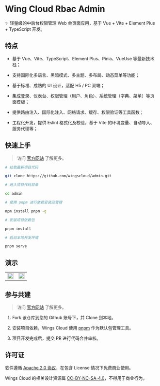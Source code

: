 # Wing Cloud Rbac Admin

✨ 轻量级的中后台权限管理 Web 单页面应用，基于 Vue + Vite + Element Plus + TypeScript 开发。

## 特点

- 基于 Vue、Vite、TypeScript、Element Plus、Pinia、VueUse 等最新技术栈；

- 支持国际化多语言、黑暗模式、多主题、多布局、动态菜单等功能；

- 基于标准、成熟的 UI 设计，适配 H5 / PC 双端；

- 集成登录、仪表台、权限管理（用户、角色）、系统管理（字典、菜单）等页面模板；

- 提供路由注入、国际化注入、网络请求、缓存、权限验证等工具函数；

- 工程化开发，提供 Eslint 格式化及校验，基于 Vite 的环境变量、自动导入、服务代理等；

## 快速上手

> 访问 [官方网站](https://wingscloud.kaivanwong.me) 了解更多。

```sh
# 拉取最新项目代码

git clone https://github.com/wingscloud/admin.git

# 进入项目代码目录

cd admin

# 使用 pnpm 进行依赖安装及管理

npm install pnpm -g

# 安装项目依赖包

pnpm install

# 启动本地开发环境

pnpm serve
```

## 演示

<table>
	<tr>
		<td><img width="100%" src="https://github.com/wingscloud/assets/blob/main/packages/assets/admin/login.png?raw=true" /></td>
		<td><img width="100%" src="https://github.com/wingscloud/assets/blob/main/packages/assets/admin/workbench.jpg?raw=true" /></td>
	</tr>
</table>

## 参与共建

> 访问 [官方网站](https://wingscloud.kaivanwong.me) 了解更多。

1. Fork 该仓库到您的 Github 账号下，并 Clone 到本地。

2. 安装项目依赖，Wings Cloud 使用 [pnpm](https://pnpm.io/) 作为默认包管理工具。

3. 项目开发完成后，提交 PR 进行代码合并审核。

## 许可证

软件遵循 [Apache 2.0 协议](https://www.apache.org/licenses/LICENSE-2.0)，在包含 License 情况下免费商业使用。

Wings Cloud 的相关设计资源属 [CC-BY-NC-SA-4.0](https://creativecommons.org/licenses/by-nd/4.0/)，不得用于商业行为。
